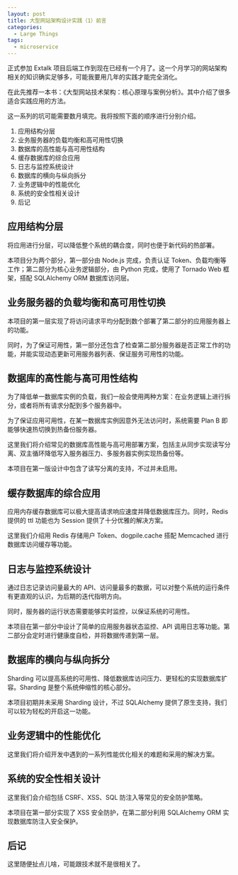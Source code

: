 ```yaml
---
layout: post
title: 大型网站架构设计实践（1）前言
categories:
  - Large Things
tags:
  - microservice
---
```


正式参加 Extalk 项目后端工作到现在已经有一个月了。这一个月学习的网站架构相关的知识确实足够多，可能我要用几年的实践才能完全消化。

在此先推荐一本书：《大型网站技术架构：核心原理与案例分析》。其中介绍了很多适合实践应用的方法。

这一系列的坑可能需要数月填完。我将按照下面的顺序进行分别介绍。

1. 应用结构分层
2. 业务服务器的负载均衡和高可用性切换
3. 数据库的高性能与高可用性结构
4. 缓存数据库的综合应用
5. 日志与监控系统设计
6. 数据库的横向与纵向拆分
7. 业务逻辑中的性能优化
8. 系统的安全性相关设计
9. 后记

<!-- more -->

## 应用结构分层

将应用进行分层，可以降低整个系统的耦合度，同时也便于新代码的热部署。

本项目分为两个部分，第一部分由 Node.js 完成，负责认证 Token、负载均衡等工作；第二部分为核心业务逻辑部分，由 Python 完成，使用了 Tornado Web 框架，搭配 SQLAlchemy ORM 数据库访问层。

## 业务服务器的负载均衡和高可用性切换

本项目的第一层实现了将访问请求平均分配到数个部署了第二部分的应用服务器上的功能。

同时，为了保证可用性，第一部分还包含了检查第二部分服务器是否正常工作的功能，并能实现动态更新可用服务器列表、保证服务可用性的功能。

## 数据库的高性能与高可用性结构

为了降低单一数据库实例的负载，我们一般会使用两种方案：在业务逻辑上进行拆分，或者将所有请求分配到多个服务器中。

为了保证应用可用性，在某一数据库实例因意外无法访问时，系统需要 Plan B 即能够快速热切换到热备份服务器。

这里我们将介绍常见的数据库高性能与高可用部署方案，包括主从同步实现读写分离、双主循环降低写入服务器压力、多服务器实例实现热备份等。

本项目在第一版设计中包含了读写分离的支持，不过并未启用。

## 缓存数据库的综合应用

应用内存缓存数据库可以极大提高请求响应速度并降低数据库压力。同时，Redis 提供的 ttl 功能也为 Session 提供了十分优雅的解决方案。

这里我们介绍用 Redis 存储用户 Token、dogpile.cache 搭配 Memcached 进行数据库访问缓存等功能。 

## 日志与监控系统设计

通过日志记录访问量最大的 API、访问量最多的数据，可以对整个系统的运行条件有更直观的认识，为后期的迭代指明方向。

同时，服务器的运行状态需要能够实时监控，以保证系统的可用性。

本项目在第一部分中设计了简单的应用服务器状态监控、API 调用日志等功能。第二部分会定时进行健康度自检，并将数据传递到第一层。

## 数据库的横向与纵向拆分

Sharding 可以提高系统的可用性、降低数据库访问压力、更轻松的实现数据库扩容。Sharding 是整个系统伸缩性的核心部分。

本项目初期并未采用 Sharding 设计，不过 SQLAlchemy 提供了原生支持，我们可以较为轻松的开启这一功能。

## 业务逻辑中的性能优化

这里我们将介绍开发中遇到的一系列性能优化相关的难题和采用的解决方案。

## 系统的安全性相关设计

这里我们会介绍包括 CSRF、XSS、SQL 防注入等常见的安全防护策略。

本项目在第一部分实现了 XSS 安全防护，在第二部分利用 SQLAlchemy ORM 实现数据库防注入安全保护。

## 后记

这里随便扯点儿啥，可能跟技术就不是很相关了。


